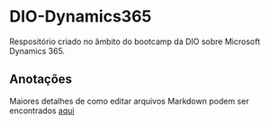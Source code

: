 # DIO-Dynamics365
Respositório criado no âmbito do bootcamp da DIO sobre Microsoft Dynamics 365.

## Anotações
Maiores detalhes de como editar arquivos Markdown podem ser encontrados [aqui](https://www.markdownguide.org/)
